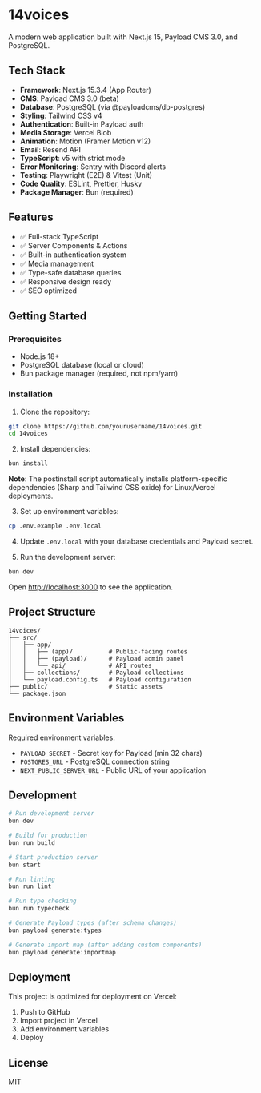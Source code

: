 # 14voices

A modern web application built with Next.js 15, Payload CMS 3.0, and PostgreSQL.

## Tech Stack

- **Framework**: Next.js 15.3.4 (App Router)
- **CMS**: Payload CMS 3.0 (beta)
- **Database**: PostgreSQL (via @payloadcms/db-postgres)
- **Styling**: Tailwind CSS v4
- **Authentication**: Built-in Payload auth
- **Media Storage**: Vercel Blob
- **Animation**: Motion (Framer Motion v12)
- **Email**: Resend API
- **TypeScript**: v5 with strict mode
- **Error Monitoring**: Sentry with Discord alerts
- **Testing**: Playwright (E2E) & Vitest (Unit)
- **Code Quality**: ESLint, Prettier, Husky
- **Package Manager**: Bun (required)

## Features

- ✅ Full-stack TypeScript
- ✅ Server Components & Actions
- ✅ Built-in authentication system
- ✅ Media management
- ✅ Type-safe database queries
- ✅ Responsive design ready
- ✅ SEO optimized

## Getting Started

### Prerequisites

- Node.js 18+
- PostgreSQL database (local or cloud)
- Bun package manager (required, not npm/yarn)

### Installation

1. Clone the repository:

```bash
git clone https://github.com/yourusername/14voices.git
cd 14voices
```

2. Install dependencies:

```bash
bun install
```

**Note**: The postinstall script automatically installs platform-specific dependencies (Sharp and Tailwind CSS oxide) for Linux/Vercel deployments.

3. Set up environment variables:

```bash
cp .env.example .env.local
```

4. Update `.env.local` with your database credentials and Payload secret.

5. Run the development server:

```bash
bun dev
```

Open [http://localhost:3000](http://localhost:3000) to see the application.

## Project Structure

```
14voices/
├── src/
│   ├── app/
│   │   ├── (app)/          # Public-facing routes
│   │   ├── (payload)/      # Payload admin panel
│   │   └── api/            # API routes
│   ├── collections/        # Payload collections
│   └── payload.config.ts   # Payload configuration
├── public/                 # Static assets
└── package.json
```

## Environment Variables

Required environment variables:

- `PAYLOAD_SECRET` - Secret key for Payload (min 32 chars)
- `POSTGRES_URL` - PostgreSQL connection string
- `NEXT_PUBLIC_SERVER_URL` - Public URL of your application

## Development

```bash
# Run development server
bun dev

# Build for production
bun run build

# Start production server
bun start

# Run linting
bun run lint

# Run type checking
bun run typecheck

# Generate Payload types (after schema changes)
bun payload generate:types

# Generate import map (after adding custom components)
bun payload generate:importmap
```

## Deployment

This project is optimized for deployment on Vercel:

1. Push to GitHub
2. Import project in Vercel
3. Add environment variables
4. Deploy

## License

MIT
